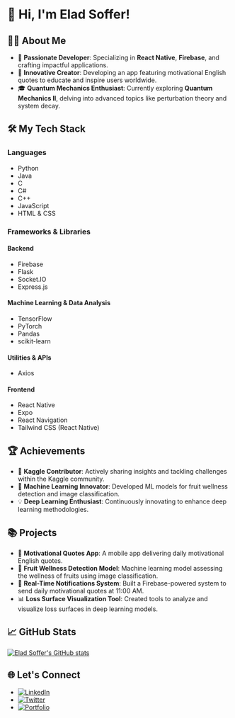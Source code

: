 # 👋 Hi, I'm Elad Soffer!

## 👨‍💻 About Me
- 🌟 **Passionate Developer**: Specializing in **React Native**, **Firebase**, and crafting impactful applications.  
- 🚀 **Innovative Creator**: Developing an app featuring motivational English quotes to educate and inspire users worldwide.  
- 🎓 **Quantum Mechanics Enthusiast**: Currently exploring **Quantum Mechanics II**, delving into advanced topics like perturbation theory and system decay.

## 🛠️ My Tech Stack

### **Languages**
- Python
- Java
- C
- C#
- C++
- JavaScript
- HTML & CSS

### **Frameworks & Libraries**

#### **Backend**
- Firebase  
- Flask  
- Socket.IO  
- Express.js  

#### **Machine Learning & Data Analysis**
- TensorFlow  
- PyTorch  
- Pandas  
- scikit-learn  

#### **Utilities & APIs**
- Axios  

#### **Frontend**
- React Native  
- Expo  
- React Navigation  
- Tailwind CSS (React Native)  

## 🏆 Achievements
- 🥇 **Kaggle Contributor**: Actively sharing insights and tackling challenges within the Kaggle community.  
- 🤖 **Machine Learning Innovator**: Developed ML models for fruit wellness detection and image classification.  
- 💡 **Deep Learning Enthusiast**: Continuously innovating to enhance deep learning methodologies.

## 📚 Projects
- 🌠 **Motivational Quotes App**: A mobile app delivering daily motivational English quotes.  
- 🍎 **Fruit Wellness Detection Model**: Machine learning model assessing the wellness of fruits using image classification.  
- 📡 **Real-Time Notifications System**: Built a Firebase-powered system to send daily motivational quotes at 11:00 AM.  
- 📊 **Loss Surface Visualization Tool**: Created tools to analyze and visualize loss surfaces in deep learning models.  

## 📈 GitHub Stats

[![Elad Soffer's GitHub stats](https://github-readme-stats.vercel.app/api?username=yourusername&show_icons=true&theme=radical)](https://github.com/yourusername)

## 🌐 Let's Connect
- [![LinkedIn](https://img.shields.io/badge/LinkedIn-Elad%20Soffer-blue)](your-linkedin-url)  
- [![Twitter](https://img.shields.io/badge/Twitter-@YourHandle-blue)](your-twitter-url)  
- [![Portfolio](https://img.shields.io/badge/Portfolio-Visit%20Site-green)](your-portfolio-url)

